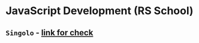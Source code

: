 # JavaScript Development (RS School)

## **`Singolo`** - [link for check](https://jzavorohina.github.io/singolo/)
